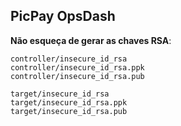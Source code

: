PicPay OpsDash
---

**Não esqueça de gerar as chaves RSA**:
```
controller/insecure_id_rsa
controller/insecure_id_rsa.ppk
controller/insecure_id_rsa.pub

target/insecure_id_rsa
target/insecure_id_rsa.ppk
target/insecure_id_rsa.pub
```

